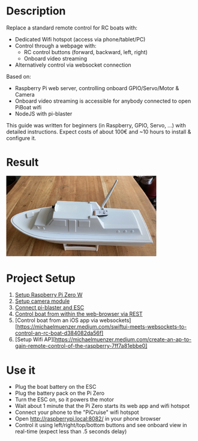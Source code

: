 # Description

Replace a standard remote control for RC boats with:
  * Dedicated Wifi hotspot (access via phone/tablet/PC)
  * Control through a webpage with:
    * RC control buttons (forward, backward, left, right)
    * Onboard video streaming 
  * Alternatively control via websocket connection
 
Based on:
  * Raspberry Pi web server, controlling onboard GPIO/Servo/Motor & Camera
  * Onboard video streaming is accessible for anybody connected to open PiBoat wifi
  * NodeJS with pi-blaster

This guide was written for beginners (in Raspberry, GPIO, Servo, ...) with detailed instructions.
Expect costs of about 100€ and ~10 hours to install & configure it.


# Result

<img src="_README/boat.jpg" width="400">
<!--img src="_README/TODO_LAKE_VIDEO.gif" width="400"-->

# Project Setup

1. [Setup Raspberry Pi Zero W](https://michaelmuenzer.medium.com/get-started-with-your-raspberry-pi-zero-6cfc80321680)
2. [Setup camera module](https://michaelmuenzer.medium.com/put-glasses-on-to-your-raspberry-pi-zero-8eea55eb36c9)
3. [Connect pi-blaster and ESC](https://michaelmuenzer.medium.com/use-pi-blaster-to-run-esc-and-servo-motor-from-a-raspberry-pi-38aa1c7a1e6e)
4. [Control boat from within the web-browser via REST](https://michaelmuenzer.medium.com/control-a-raspberry-powered-rc-boat-from-within-the-web-browser-aaab1e84e1a9)
5. [Control boat from an iOS app via websockets][https://michaelmuenzer.medium.com/swiftui-meets-websockets-to-control-an-rc-boat-d384082da56f]
6. [Setup Wifi AP][https://michaelmuenzer.medium.com/create-an-ap-to-gain-remote-control-of-the-raspberry-7ff7a81ebbe0]


# Use it

  * Plug the boat battery on the ESC
  * Plug the battery pack on the Pi Zero
  * Turn the ESC on, so it powers the motor
  * Wait about 1 minute that the Pi Zero starts its web app and wifi hotspot
  * Connect your phone to the "PiCruise" wifi hotspot
  * Open http://raspberrypi.local:8082/ in your phone browser
  * Control it using left/right/top/bottom buttons and see onboard view in real-time (expect less than .5 seconds delay)